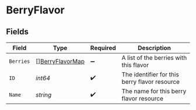 # BerryFlavor


## Fields

| Field                                                     | Type                                                      | Required                                                  | Description                                               |
| --------------------------------------------------------- | --------------------------------------------------------- | --------------------------------------------------------- | --------------------------------------------------------- |
| `Berries`                                                 | [][BerryFlavorMap](../../models/shared/berryflavormap.md) | :heavy_minus_sign:                                        | A list of the berries with this flavor                    |
| `ID`                                                      | *int64*                                                   | :heavy_check_mark:                                        | The identifier for this berry flavor resource             |
| `Name`                                                    | *string*                                                  | :heavy_check_mark:                                        | The name for this berry flavor resource                   |